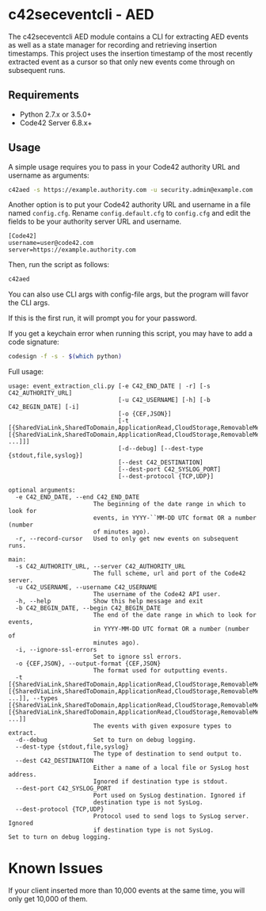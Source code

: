 # c42seceventcli - AED

The c42seceventcli AED module contains a CLI for extracting AED events as well as a state manager
for recording and retrieving insertion timestamps. This project uses the insertion timestamp of the 
most recently extracted event as a cursor so that only new events come through on subsequent runs.

## Requirements

- Python 2.7.x or 3.5.0+
- Code42 Server 6.8.x+

## Usage

A simple usage requires you to pass in your Code42 authority URL and username as arguments:

```bash
c42aed -s https://example.authority.com -u security.admin@example.com
```
        
Another option is to put your Code42 authority URL and username in a file named `config.cfg`. 
Rename `config.default.cfg` to `config.cfg` and edit the fields to be your
authority server URL and username.

```buildoutcfg
[Code42]
username=user@code42.com
server=https://example.authority.com
```

Then, run the script as follows:

```bash
c42aed
```

You can also use CLI args with config-file args, but the program will favor the CLI args.

If this is the first run, it will prompt you for your password.

If you get a keychain error when running this script, you may have to add a code signature:

```bash
codesign -f -s - $(which python)
```

Full usage:

```
usage: event_extraction_cli.py [-e C42_END_DATE | -r] [-s C42_AUTHORITY_URL]
                               [-u C42_USERNAME] [-h] [-b C42_BEGIN_DATE] [-i]
                               [-o {CEF,JSON}]
                               [-t [{SharedViaLink,SharedToDomain,ApplicationRead,CloudStorage,RemovableMedia,IsPublic} [{SharedViaLink,SharedToDomain,ApplicationRead,CloudStorage,RemovableMedia,IsPublic} ...]]]
                               [-d--debug] [--dest-type {stdout,file,syslog}]
                               [--dest C42_DESTINATION]
                               [--dest-port C42_SYSLOG_PORT]
                               [--dest-protocol {TCP,UDP}]

optional arguments:
  -e C42_END_DATE, --end C42_END_DATE
                        The beginning of the date range in which to look for
                        events, in YYYY-``MM-DD UTC format OR a number (number
                        of minutes ago).
  -r, --record-cursor   Used to only get new events on subsequent runs.

main:
  -s C42_AUTHORITY_URL, --server C42_AUTHORITY_URL
                        The full scheme, url and port of the Code42 server.
  -u C42_USERNAME, --username C42_USERNAME
                        The username of the Code42 API user.
  -h, --help            Show this help message and exit
  -b C42_BEGIN_DATE, --begin C42_BEGIN_DATE
                        The end of the date range in which to look for events,
                        in YYYY-MM-DD UTC format OR a number (number of
                        minutes ago).
  -i, --ignore-ssl-errors
                        Set to ignore ssl errors.
  -o {CEF,JSON}, --output-format {CEF,JSON}
                        The format used for outputting events.
  -t [{SharedViaLink,SharedToDomain,ApplicationRead,CloudStorage,RemovableMedia,IsPublic} [{SharedViaLink,SharedToDomain,ApplicationRead,CloudStorage,RemovableMedia,IsPublic} ...]], --types [{SharedViaLink,SharedToDomain,ApplicationRead,CloudStorage,RemovableMedia,IsPublic} [{SharedViaLink,SharedToDomain,ApplicationRead,CloudStorage,RemovableMedia,IsPublic} ...]]
                        The events with given exposure types to extract.
  -d--debug             Set to turn on debug logging.
  --dest-type {stdout,file,syslog}
                        The type of destination to send output to.
  --dest C42_DESTINATION
                        Either a name of a local file or SysLog host address.
                        Ignored if destination type is stdout.
  --dest-port C42_SYSLOG_PORT
                        Port used on SysLog destination. Ignored if
                        destination type is not SysLog.
  --dest-protocol {TCP,UDP}
                        Protocol used to send logs to SysLog server. Ignored
                        if destination type is not SysLog.             Set to turn on debug logging.
```

# Known Issues

If your client inserted more than 10,000 events at the same time, you will only get 10,000 of them.
